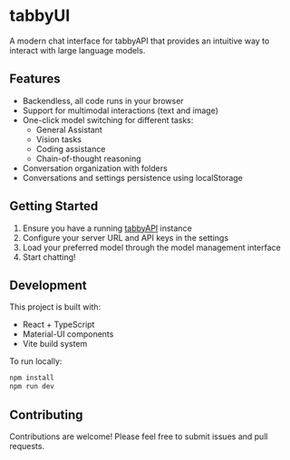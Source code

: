 # tabbyUI

A modern chat interface for tabbyAPI that provides an intuitive way to interact with large language models.

## Features

- Backendless, all code runs in your browser
- Support for multimodal interactions (text and image)
- One-click model switching for different tasks:
  - General Assistant
  - Vision tasks
  - Coding assistance
  - Chain-of-thought reasoning
- Conversation organization with folders
- Conversations and settings persistence using localStorage

## Getting Started

1. Ensure you have a running [tabbyAPI](https://github.com/theroyallab/tabbyAPI) instance
2. Configure your server URL and API keys in the settings
3. Load your preferred model through the model management interface
4. Start chatting!

## Development

This project is built with:
- React + TypeScript
- Material-UI components
- Vite build system

To run locally:
```bash
npm install
npm run dev
```

## Contributing

Contributions are welcome! Please feel free to submit issues and pull requests.
